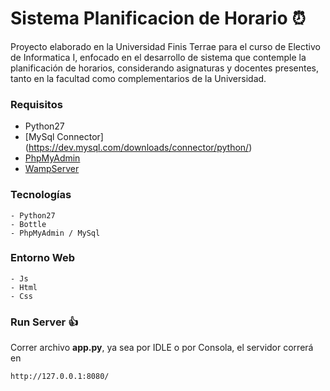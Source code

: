 # Sistema Planificacion de Horario :alarm_clock:
Proyecto elaborado en la Universidad Finis Terrae para el curso de Electivo de Informatica I, enfocado en el desarrollo de sistema que contemple la planificación de horarios, considerando asignaturas y docentes presentes, tanto en la facultad como complementarios de la Universidad.

### Requisitos

- Python27
- [MySql Connector] (https://dev.mysql.com/downloads/connector/python/)
- [PhpMyAdmin](https://www.phpmyadmin.net/downloads/)
- [WampServer](https://sourceforge.net/projects/wampserver/)


### Tecnologías

```
- Python27
- Bottle
- PhpMyAdmin / MySql
```

### Entorno Web

```
- Js
- Html 
- Css
```

### Run Server :+1:

Correr archivo **app.py**, ya sea por IDLE o por Consola, el servidor correrá en
```
http://127.0.0.1:8080/
```
